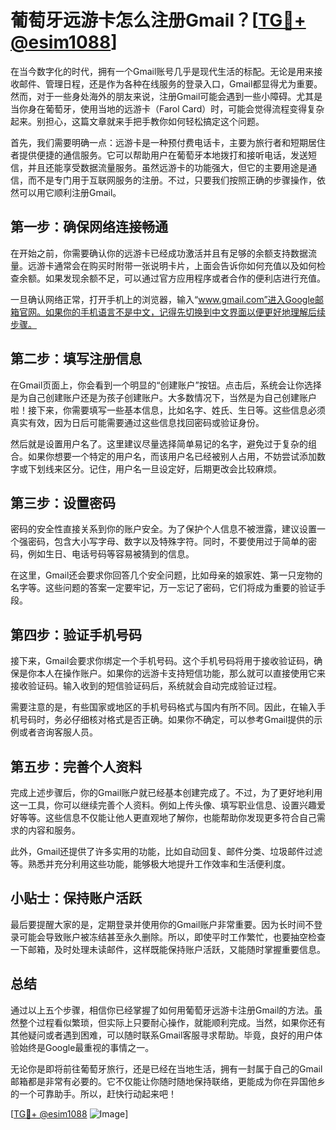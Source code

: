 # 葡萄牙远游卡怎么注册Gmail？[[TG💪+ @esim1088](https://t.me/s/esim1088)]

在当今数字化的时代，拥有一个Gmail账号几乎是现代生活的标配。无论是用来接收邮件、管理日程，还是作为各种在线服务的登录入口，Gmail都显得尤为重要。然而，对于一些身处海外的朋友来说，注册Gmail可能会遇到一些小障碍。尤其是当你身在葡萄牙，使用当地的远游卡（Farol Card）时，可能会觉得流程变得复杂起来。别担心，这篇文章就来手把手教你如何轻松搞定这个问题。

首先，我们需要明确一点：远游卡是一种预付费电话卡，主要为旅行者和短期居住者提供便捷的通信服务。它可以帮助用户在葡萄牙本地拨打和接听电话，发送短信，并且还能享受数据流量服务。虽然远游卡的功能强大，但它的主要用途是通信，而不是专门用于互联网服务的注册。不过，只要我们按照正确的步骤操作，依然可以用它顺利注册Gmail。

## 第一步：确保网络连接畅通

在开始之前，你需要确认你的远游卡已经成功激活并且有足够的余额支持数据流量。远游卡通常会在购买时附带一张说明卡片，上面会告诉你如何充值以及如何检查余额。如果发现余额不足，可以通过官方应用程序或者合作的便利店进行充值。

一旦确认网络正常，打开手机上的浏览器，输入“www.gmail.com”进入Google邮箱官网。如果你的手机语言不是中文，记得先切换到中文界面以便更好地理解后续步骤。

## 第二步：填写注册信息

在Gmail页面上，你会看到一个明显的“创建账户”按钮。点击后，系统会让你选择是为自己创建账户还是为孩子创建账户。大多数情况下，当然是为自己创建账户啦！接下来，你需要填写一些基本信息，比如名字、姓氏、生日等。这些信息必须真实有效，因为日后可能需要通过这些信息找回密码或验证身份。

然后就是设置用户名了。这里建议尽量选择简单易记的名字，避免过于复杂的组合。如果你想要一个特定的用户名，而该用户名已经被别人占用，不妨尝试添加数字或下划线来区分。记住，用户名一旦设定好，后期更改会比较麻烦。

## 第三步：设置密码

密码的安全性直接关系到你的账户安全。为了保护个人信息不被泄露，建议设置一个强密码，包含大小写字母、数字以及特殊字符。同时，不要使用过于简单的密码，例如生日、电话号码等容易被猜到的信息。

在这里，Gmail还会要求你回答几个安全问题，比如母亲的娘家姓、第一只宠物的名字等。这些问题的答案一定要牢记，万一忘记了密码，它们将成为重要的验证手段。

## 第四步：验证手机号码

接下来，Gmail会要求你绑定一个手机号码。这个手机号码将用于接收验证码，确保是你本人在操作账户。如果你的远游卡支持短信功能，那么就可以直接使用它来接收验证码。输入收到的短信验证码后，系统就会自动完成验证过程。

需要注意的是，有些国家或地区的手机号码格式与国内有所不同。因此，在输入手机号码时，务必仔细核对格式是否正确。如果你不确定，可以参考Gmail提供的示例或者咨询客服人员。

## 第五步：完善个人资料

完成上述步骤后，你的Gmail账户就已经基本创建完成了。不过，为了更好地利用这一工具，你可以继续完善个人资料。例如上传头像、填写职业信息、设置兴趣爱好等等。这些信息不仅能让他人更直观地了解你，也能帮助你发现更多符合自己需求的内容和服务。

此外，Gmail还提供了许多实用的功能，比如自动回复、邮件分类、垃圾邮件过滤等。熟悉并充分利用这些功能，能够极大地提升工作效率和生活便利度。

## 小贴士：保持账户活跃

最后要提醒大家的是，定期登录并使用你的Gmail账户非常重要。因为长时间不登录可能会导致账户被冻结甚至永久删除。所以，即使平时工作繁忙，也要抽空检查一下邮箱，及时处理未读邮件，这样既能保持账户活跃，又能随时掌握重要信息。

## 总结

通过以上五个步骤，相信你已经掌握了如何用葡萄牙远游卡注册Gmail的方法。虽然整个过程看似繁琐，但实际上只要耐心操作，就能顺利完成。当然，如果你还有其他疑问或者遇到困难，可以随时联系Gmail客服寻求帮助。毕竟，良好的用户体验始终是Google最重视的事情之一。

无论你是即将前往葡萄牙旅行，还是已经在当地生活，拥有一封属于自己的Gmail邮箱都是非常有必要的。它不仅能让你随时随地保持联络，更能成为你在异国他乡的一个可靠助手。所以，赶快行动起来吧！

[[TG💪+ @esim1088](https://t.me/s/esim1088) ![Image](https://i.postimg.cc/4NQfJmqS/Snipaste-2025-05-13-00-14-12.png)]